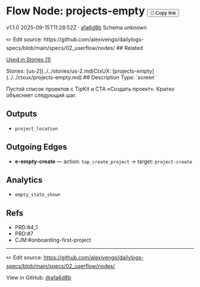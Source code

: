 
# Flow Node: projects-empty <button class="copy-link" aria-label="Copy page link" onclick="window.spechubCopyLink && window.spechubCopyLink()">🔗 Copy link</button>

<p class="badges">
  <span class="badge version">v1.1.0</span>
  <span class="badge build">2025-09-15T11:28:52Z · <a href="https://github.com/alexivengo/dailylogs-specs/commits/main" target="_blank" rel="noopener" class="sha">a1a6d8b</a></span>
  <span class="badge schema unknown">Schema unknown</span>
</p>
✏️ Edit source: https://github.com/alexivengo/dailylogs-specs/blob/main/specs/02_userflow/nodes/
## Related
<p>
  <span class="chip">
    <a href="../stories/index.md#?flow=projects-empty">Used in Stories (1)</a>
  </span>
</p>
Stories:
<span class="chip">[us-2](../../stories/us-2.md)</span>CtxUX:
<span class="chip">[projects-empty](../../ctxux/projects-empty.md)</span>
## Description
Type: `screen`

Пустой список проектов с TipKit и CTA «Создать проект». Кратко объясняет следующий шаг.


## Outputs
- `project_location`

## Outgoing Edges
- **e-empty-create** — action: `tap_create_project` → target: `project-create`

## Analytics
- `empty_state_shown`

## Refs
- PRD:#4_1
- PRD:#7
- CJM:#onboarding-first-project

---
✏️ Edit source: https://github.com/alexivengo/dailylogs-specs/blob/main/specs/02_userflow/nodes/

<p class="page-meta">
  View in GitHub: <a href="https://github.com/alexivengo/dailylogs-specs/commit/a1a6d8b" target="_blank" rel="noopener">@a1a6d8b</a></p>